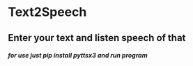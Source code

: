 # Text2Speech
## Enter your text and listen speech of that
##### for use just pip install pyttsx3 and run program
